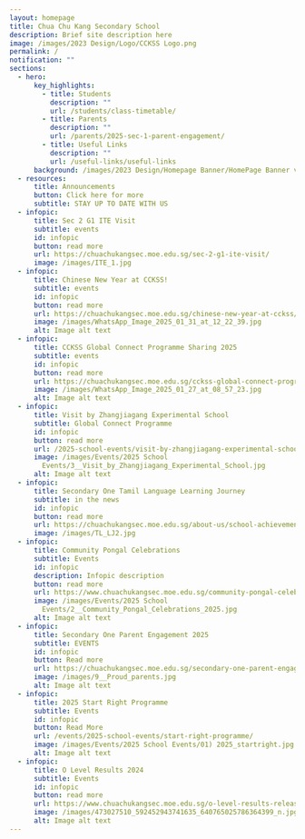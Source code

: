 ```yaml
---
layout: homepage
title: Chua Chu Kang Secondary School
description: Brief site description here
image: /images/2023 Design/Logo/CCKSS Logo.png
permalink: /
notification: ""
sections:
  - hero:
      key_highlights:
        - title: Students
          description: ""
          url: /students/class-timetable/
        - title: Parents
          description: ""
          url: /parents/2025-sec-1-parent-engagement/
        - title: Useful Links
          description: ""
          url: /useful-links/useful-links
      background: /images/2023 Design/Homepage Banner/HomePage Banner v5.gif
  - resources:
      title: Announcements
      button: Click here for more
      subtitle: STAY UP TO DATE WITH US
  - infopic:
      title: Sec 2 G1 ITE Visit
      subtitle: events
      id: infopic
      button: read more
      url: https://chuachukangsec.moe.edu.sg/sec-2-g1-ite-visit/
      image: /images/ITE_1.jpg
  - infopic:
      title: Chinese New Year at CCKSS!
      subtitle: events
      id: infopic
      button: read more
      url: https://chuachukangsec.moe.edu.sg/chinese-new-year-at-cckss/
      image: /images/WhatsApp_Image_2025_01_31_at_12_22_39.jpg
      alt: Image alt text
  - infopic:
      title: CCKSS Global Connect Programme Sharing 2025
      subtitle: events
      id: infopic
      button: read more
      url: https://chuachukangsec.moe.edu.sg/cckss-global-connect-programme-sharing-2025/
      image: /images/WhatsApp_Image_2025_01_27_at_08_57_23.jpg
      alt: Image alt text
  - infopic:
      title: Visit by Zhangjiagang Experimental School
      subtitle: Global Connect Programme
      id: infopic
      button: read more
      url: /2025-school-events/visit-by-zhangjiagang-experimental-school/
      image: /images/Events/2025 School
        Events/3__Visit_by_Zhangjiagang_Experimental_School.jpg
      alt: Image alt text
  - infopic:
      title: Secondary One Tamil Language Learning Journey
      subtitle: in the news
      id: infopic
      button: read more
      url: https://chuachukangsec.moe.edu.sg/about-us/school-achievements/in-the-news/
      image: /images/TL_LJ2.jpg
  - infopic:
      title: Community Pongal Celebrations
      subtitle: Events
      id: infopic
      description: Infopic description
      button: read more
      url: https://www.chuachukangsec.moe.edu.sg/community-pongal-celebrations/
      image: /images/Events/2025 School
        Events/2__Community_Pongal_Celebrations_2025.jpg
      alt: Image alt text
  - infopic:
      title: Secondary One Parent Engagement 2025
      subtitle: EVENTS
      id: infopic
      button: Read more
      url: https://chuachukangsec.moe.edu.sg/secondary-one-parent-engagement-2025/
      image: /images/9__Proud_parents.jpg
      alt: Image alt text
  - infopic:
      title: 2025 Start Right Programme
      subtitle: Events
      id: infopic
      button: Read More
      url: /events/2025-school-events/start-right-programme/
      image: /images/Events/2025 School Events/01) 2025_startright.jpg
      alt: Image alt text
  - infopic:
      title: O Level Results 2024
      subtitle: Events
      id: infopic
      button: read more
      url: https://www.chuachukangsec.moe.edu.sg/o-level-results-release-2024/
      image: /images/473027510_592452943741635_640765025786364399_n.jpg
      alt: Image alt text
---
```

